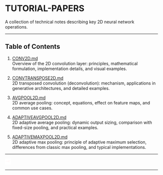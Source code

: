 # TUTORIAL-PAPERS

A collection of technical notes describing key 2D neural network operations.

---

## Table of Contents

1. [CONV2D.md](CONV2D.md)  
   Overview of the 2D convolution layer: principles, mathematical formulation, implementation details, and visual examples.

2. [CONVTRANSPOSE2D.md](CONVTRANSPOSE2D.md)  
   2D transposed convolution (deconvolution): mechanism, applications in generative architectures, and detailed examples.

3. [AVGPOOL2D.md](AVGPOOL2D.md)  
   2D average pooling: concept, equations, effect on feature maps, and common use cases.

4. [ADAPTIVEAVGPOOL2D.md](ADAPTIVEAVGPOOL2D.md)  
   2D adaptive average pooling: dynamic output sizing, comparison with fixed-size pooling, and practical examples.

5. [ADAPTIVEMAXPOOL2D.md](ADAPTIVEMAXPOOL2D.md)  
   2D adaptive max pooling: principle of adaptive maximum selection, differences from classic max pooling, and typical implementations.

---

<a href="https://www.teamcardinalis.com/">
   <img src="Logo/teamcardinalis.png" alt="Team Cardinalis" width="20">
</a>

---
